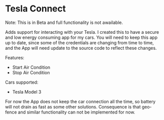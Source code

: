 # Tesla Connect

Note: This is in Beta and full functionality is not awailable. 

Adds support for interacting with your Tesla. I created this to have a secure and low energy consuming app for my cars. You will need to keep this app up to date, since some of the credentials are changing from time to time, and the App will need update to the source code to reflect these changes. 

Features:
- Start Air Condition
- Stop Air Condition

Cars supported:
- Tesla Model 3

For now the App does not keep the car connection all the time, so battery will not drain as fast as some other solutions. Consequence is that geo-fence and similar functionality can not be implemented for now. 